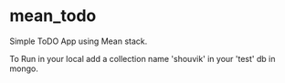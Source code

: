 # mean_todo

Simple ToDO App using Mean stack.

To Run in your local add a collection name 'shouvik' in your 'test' db in mongo.
